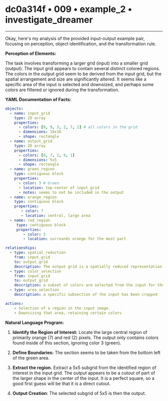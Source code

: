 # dc0a314f • 009 • example_2 • investigate_dreamer

---
Okay, here's my analysis of the provided input-output example pair, focusing on perception, object identification, and the transformation rule.

**Perception of Elements:**

The task involves transforming a larger grid (input) into a smaller grid (output). The input grid appears to contain several distinct colored regions. The colors in the output grid seem to be derived from the input grid, but the spatial arrangement and size are significantly altered. It seems like a specific area of the input is selected and downsized, and perhaps some colors are filtered or ignored during the transformation.

**YAML Documentation of Facts:**



```yaml
objects:
  - name: input_grid
    type: 2D array
    properties:
      - colors: [8, 9, 3, 2, 7, 1] # all colors in the grid
      - dimensions: 16x16
      - shape: rectangle
  - name: output_grid
    type: 2D array
    properties:
      - colors: [8, 7, 2, 9, 1]
      - dimensions: 5x5
      - shape: rectangle
  - name: green_region
    type: contiguous block
    properties:
      - color: 3 # Green
      - location: top-center of input_grid
      - notes: seems to not be included in the output
  - name: orange_region
    type: contiguous block
    properties:
       - color: 7
       - location: central, large area
  - name: red_region
     type: contiguous block
     properties:
        - color: 2
        - location: surrounds orange for the most part

relationships:
  - type: spatial_reduction
    from: input_grid
    to: output_grid
    description: The output grid is a spatially reduced representation of a section of the input grid.
  - type: color_selection
    from: input_grid
    to: output_grid
    description: a subset of colors are selected from the input for the output
  - type: area_selection
    description: a specific subsection of the input has been cropped

actions:
    - Selection of a region in the input image.
    - Downsizing that area, retaining certain colors
```



**Natural Language Program:**

1.  **Identify the Region of Interest:** Locate the large central region of primarily orange (7) and red (2) pixels. The output only contains colors found inside of this section, ignoring color 3 (green).

2.  **Define Boundaries:** The section seems to be taken from the bottom left of the green area.

3.  **Extract the region.** Extract a 5x5 subgrid from the identified region of interest in the input grid. The output appears to be a cutout of part of the larger shape in the center of the input. It is a perfect square, so a good first guess will be that it is a direct cutout.

4. **Output Creation**: The selected subgrid of 5x5 is then the output.

